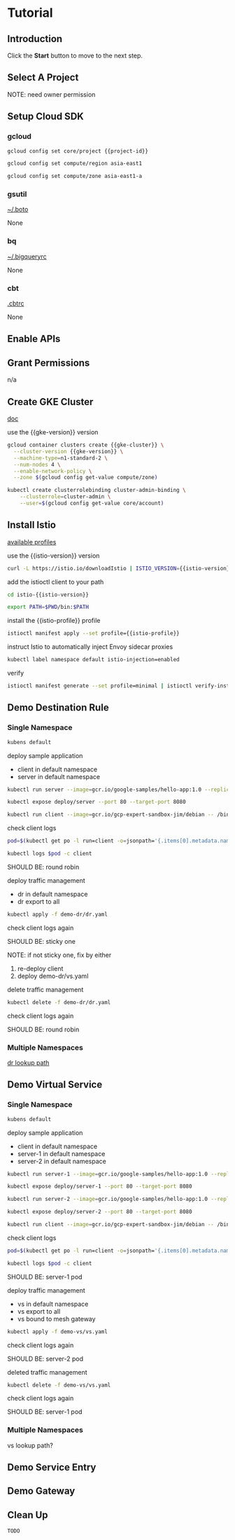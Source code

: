 # Tutorial

<walkthrough-watcher-constant key="gke-cluster" value="demo-istio"></walkthrough-watcher-constant>
<walkthrough-watcher-constant key="gke-version" value="1.14.10-gke.27"></walkthrough-watcher-constant>
<walkthrough-watcher-constant key="istio-version" value="1.5.1"></walkthrough-watcher-constant>
<walkthrough-watcher-constant key="istio-profile" value="minimal"></walkthrough-watcher-constant>

## Introduction

<walkthrough-tutorial-duration duration="30"></walkthrough-tutorial-duration>

Click the **Start** button to move to the next step.

## Select A Project

<walkthrough-project-setup></walkthrough-project-setup>

<walkthrough-footnote>NOTE: need owner permission</walkthrough-footnote>

## Setup Cloud SDK

### gcloud

```bash
gcloud config set core/project {{project-id}}
```
```bash
gcloud config set compute/region asia-east1
```
```bash
gcloud config set compute/zone asia-east1-a
```

### gsutil

[~/.boto](https://cloud.google.com/storage/docs/boto-gsutil)

None

### bq

[~/.bigqueryrc](https://cloud.google.com/bigquery/docs/bq-command-line-tool#setting_default_values_for_command-line_flags)

None

### cbt

[.cbtrc](https://cloud.google.com/bigtable/docs/quickstart-cbt)

None

## Enable APIs

<walkthrough-enable-apis apis="container.googleapis.com"></walkthrough-enable-apis>

## Grant Permissions

n/a

## Create GKE Cluster

[doc](https://istio.io/docs/setup/platform-setup/gke/)

use the {{gke-version}} version

```bash
gcloud container clusters create {{gke-cluster}} \
  --cluster-version {{gke-version}} \
  --machine-type=n1-standard-2 \
  --num-nodes 4 \
  --enable-network-policy \
  --zone $(gcloud config get-value compute/zone)
```
```bash
kubectl create clusterrolebinding cluster-admin-binding \
    --clusterrole=cluster-admin \
    --user=$(gcloud config get-value core/account)
```

## Install Istio

[available profiles](https://istio.io/docs/setup/additional-setup/config-profiles/)

use the {{istio-version}} version

```bash
curl -L https://istio.io/downloadIstio | ISTIO_VERSION={{istio-version}} sh -
```

add the istioctl client to your path

```bash
cd istio-{{istio-version}}
```
```bash
export PATH=$PWD/bin:$PATH
```

install the {{istio-profile}} profile

```bash
istioctl manifest apply --set profile={{istio-profile}}
```

instruct Istio to automatically inject Envoy sidecar proxies

```bash
kubectl label namespace default istio-injection=enabled
```

verify

```bash
istioctl manifest generate --set profile=minimal | istioctl verify-install -f -
```

## Demo Destination Rule

### Single Namespace

```bash
kubens default
```

deploy sample application

* client in default namespace
* server in default namespace

```bash
kubectl run server --image=gcr.io/google-samples/hello-app:1.0 --replicas=2
```
```bash
kubectl expose deploy/server --port 80 --target-port 8080
```
```bash
kubectl run client --image=gcr.io/gcp-expert-sandbox-jim/debian -- /bin/bash -c 'while true; do sleep 1; date; curl -s server; done'
```

check client logs

```bash
pod=$(kubectl get po -l run=client -o=jsonpath='{.items[0].metadata.name}')
```
```bash
kubectl logs $pod -c client
```

SHOULD BE: round robin

deploy traffic management

* dr in default namespace
* dr export to all

```bash
kubectl apply -f demo-dr/dr.yaml
```

check client logs again

SHOULD BE: sticky one

NOTE: if not sticky one, fix by either
1. re-deploy client
2. deploy demo-dr/vs.yaml


delete traffic management

```bash
kubectl delete -f demo-dr/dr.yaml
```

check client logs again

SHOULD BE: round robin

### Multiple Namespaces

[dr lookup path](https://istio.io/docs/ops/best-practices/traffic-management/#cross-namespace-configuration)

## Demo Virtual Service

### Single Namespace

```bash
kubens default
```

deploy sample application

* client in default namespace
* server-1 in default namespace
* server-2 in default namespace

```bash
kubectl run server-1 --image=gcr.io/google-samples/hello-app:1.0 --replicas=1
```
```bash
kubectl expose deploy/server-1 --port 80 --target-port 8080
```
```bash
kubectl run server-2 --image=gcr.io/google-samples/hello-app:1.0 --replicas=1
```
```bash
kubectl expose deploy/server-2 --port 80 --target-port 8080
```
```bash
kubectl run client --image=gcr.io/gcp-expert-sandbox-jim/debian -- /bin/bash -c 'while true; do sleep 1; date; curl -s server-1; done'
```

check client logs

```bash
pod=$(kubectl get po -l run=client -o=jsonpath='{.items[0].metadata.name}')
```
```bash
kubectl logs $pod -c client
```

SHOULD BE: server-1 pod

deploy traffic management

* vs in default namespace
* vs export to all
* vs bound to mesh gateway

```bash
kubectl apply -f demo-vs/vs.yaml
```

check client logs again

SHOULD BE: server-2 pod

deleted traffic management

```bash
kubectl delete -f demo-vs/vs.yaml
```

check client logs again

SHOULD BE: server-1 pod

### Multiple Namespaces

vs lookup path?

## Demo Service Entry

## Demo Gateway

## Clean Up

```bash
TODO
```
